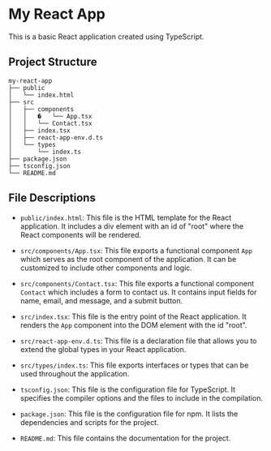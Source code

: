 # My React App

This is a basic React application created using TypeScript.

## Project Structure

```
my-react-app
├── public
│   └── index.html
├── src
│   ├── components
│   │   �   └── App.tsx
│   │   └── Contact.tsx
│   ├── index.tsx
│   ├── react-app-env.d.ts
│   └── types
│       └── index.ts
├── package.json
├── tsconfig.json
└── README.md
```

## File Descriptions

- `public/index.html`: This file is the HTML template for the React application. It includes a div element with an id of "root" where the React components will be rendered.

- `src/components/App.tsx`: This file exports a functional component `App` which serves as the root component of the application. It can be customized to include other components and logic.

- `src/components/Contact.tsx`: This file exports a functional component `Contact` which includes a form to contact us. It contains input fields for name, email, and message, and a submit button.

- `src/index.tsx`: This file is the entry point of the React application. It renders the `App` component into the DOM element with the id "root".

- `src/react-app-env.d.ts`: This file is a declaration file that allows you to extend the global types in your React application.

- `src/types/index.ts`: This file exports interfaces or types that can be used throughout the application.

- `tsconfig.json`: This file is the configuration file for TypeScript. It specifies the compiler options and the files to include in the compilation.

- `package.json`: This file is the configuration file for npm. It lists the dependencies and scripts for the project.

- `README.md`: This file contains the documentation for the project.
